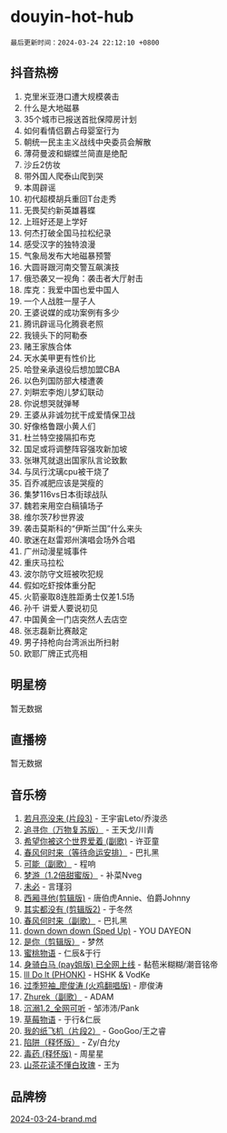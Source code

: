 # douyin-hot-hub

`最后更新时间：2024-03-24 22:12:10 +0800`

## 抖音热榜

1. 克里米亚港口遭大规模袭击
1. 什么是大地磁暴
1. 35个城市已报送首批保障房计划
1. 如何看情侣霸占母婴室行为
1. 朝统一民主主义战线中央委员会解散
1. 薄荷曼波和蝴蝶兰简直是绝配
1. 沙丘2仿妆
1. 带外国人爬泰山爬到哭
1. 本周辟谣
1. 初代超模胡兵重回T台走秀
1. 无畏契约新英雄暮蝶
1. 上班好还是上学好
1. 何杰打破全国马拉松纪录
1. 感受汉字的独特浪漫
1. 气象局发布大地磁暴预警
1. 大圆哥跟河南交警互飙演技
1. 俄恐袭又一视角：袭击者大厅射击
1. 库克：我爱中国也爱中国人
1. 一个人战胜一屋子人
1. 王婆说媒的成功案例有多少
1. 腾讯辟谣马化腾衰老照
1. 我镜头下的阿勒泰
1. 赌王家族合体
1. 天水美甲更有性价比
1. 哈登亲承退役后想加盟CBA
1. 以色列国防部大楼遭袭
1. 刘畊宏李炮儿梦幻联动
1. 你说想哭就弹琴
1. 王婆从非诚勿扰干成爱情保卫战
1. 好像格鲁跟小黄人们
1. 杜兰特空接隔扣布克
1. 国足或将调整阵容强攻新加坡
1. 张琳芃就退出国家队言论致歉
1. 与凤行沈璃cpu被干烧了
1. 百乔减肥应该是哭瘦的
1. 集梦116vs日本街球战队
1. 魏若来用空白稿镇场子
1. 维尔茨7秒世界波
1. 袭击莫斯科的“伊斯兰国”什么来头
1. 歌迷在赵雷郑州演唱会场外合唱
1. 广州动漫星城事件
1. 重庆马拉松
1. 波尔防守文班被吹犯规
1. 假如吃虾按体重分配
1. 火箭豪取8连胜距勇士仅差1.5场
1. 孙千 讲爱人要说初见
1. 中国黄金一门店突然人去店空
1. 张志磊新比赛敲定
1. 男子持枪向台湾派出所扫射
1. 欧耶厂牌正式亮相

## 明星榜

暂无数据

## 直播榜

暂无数据

## 音乐榜

1. [若月亮没来 (片段3)](https://sf5-hl-cdn-tos.douyinstatic.com/obj/tos-cn-ve-2774/okfyEUsGW1B1ovJi5JiN9IjvAT2lMwA054GoEB) - 王宇宙Leto/乔浚丞
1. [追寻你（万物复苏版）](https://sf5-hl-cdn-tos.douyinstatic.com/obj/tos-cn-ve-2774/oYeAZJsbjIDit9APmBg8u6uDUQnHmoCf3gbo74) - 王天戈/川青
1. [希望你被这个世界爱着 (副歌)](https://sf6-cdn-tos.douyinstatic.com/obj/tos-cn-ve-2774/oUHCmWQfZlE3QQBKBeD8rCFLpJzPgCpImhsxMt) - 许亚童
1. [春风何时来（等待命运安排）](https://sf5-hl-cdn-tos.douyinstatic.com/obj/tos-cn-ve-2774/oICBNbD3gelMfB4WgiD1KI2jQtXZE2FgHLwtsl) - 巴扎黑
1. [可能（副歌）](https://sf5-hl-cdn-tos.douyinstatic.com/obj/tos-cn-ve-2774/cde1731888894259b333569393c2fb51) - 程响
1. [梦游（1.2倍甜蜜版）](https://sf5-hl-cdn-tos.douyinstatic.com/obj/tos-cn-ve-2774/o4gyAUm8hwufoEABmwVIiQtHsFuGzAEEWtNMzo) - 补菜Nveg
1. [未必](https://sf3-cdn-tos.douyinstatic.com/obj/tos-cn-ve-2774/ogntQMFnKQDZUgTCYuJgfLEtleYZZFxBQqhhFB) - 言瑾羽
1. [西厢寻他(剪辑版)](https://sf6-cdn-tos.douyinstatic.com/obj/tos-cn-ve-2774/oUsAVfAQKlRNxEv5qxvIB8o5qmIWUcXbzJKJhw) - 唐伯虎Annie、伯爵Johnny
1. [其实都没有 (剪辑版2)](https://sf5-hl-cdn-tos.douyinstatic.com/obj/tos-cn-ve-2774/oEBNQenHZtBhxYjGgUDQk0BCHTigQafgFlbQ7k) - 于冬然
1. [春风何时来（副歌）](https://sf5-hl-cdn-tos.douyinstatic.com/obj/tos-cn-ve-2774/ow7tbAiAWI2giBUrmu0hMMh3UYP3ZXdbDYiXd) - 巴扎黑
1. [down down down (Sped Up)](https://sf5-hl-cdn-tos.douyinstatic.com/obj/tos-cn-ve-2774/ow80iABiXIO9DsFwK6WeZKMaJRi3BPJAotDy8m) - YOU DAYEON
1. [是你（剪辑版）](https://sf3-cdn-tos.douyinstatic.com/obj/tos-cn-ve-2774/46019dae783c4c969944217fe1cfafc4) - 梦然
1. [蜜桃物语](https://sf5-hl-cdn-tos.douyinstatic.com/obj/tos-cn-ve-2774/oIhOSCZtIACtYU4XQkngiW9kCBfVD1Fz9IYeqL) - 仁辰&于行
1. [身骑白马 (pay姐版) 已全网上线](https://sf3-cdn-tos.douyinstatic.com/obj/tos-cn-ve-2774/oQLO5ZgLsFkaDhdIIveF2zUCgfweY0gWaH4AQG) - 黏苞米糊糊/潮音铭帝
1. [lll Do lt (PHONK)](https://sf6-cdn-tos.douyinstatic.com/obj/tos-cn-ve-2774/osfNbddrZl4hIgEDk6kFftBDBJ1X8MZxH1QCOB) - HSHK & VodKe
1. [过季短袖_廖俊涛 (火鸡翻唱版)](https://sf6-cdn-tos.douyinstatic.com/obj/tos-cn-ve-2774/ogQVJl0tRBKxQgZji7YClFEBrVDeHpPTWfCZbQ) - 廖俊涛
1. [Zhurek（副歌）](https://sf5-hl-cdn-tos.douyinstatic.com/obj/tos-cn-ve-2774/ooQm8FBZQDlf0btEYgVpCcSCQfrdJGBEKZYBGS) - ADAM
1. [沉溺1.2_全网可听](https://sf5-hl-cdn-tos.douyinstatic.com/obj/tos-cn-ve-2774/ok2QoiBqsWAX9McZmWiI9gAB0EzwD4Xj6yfmtH) - 邹沛沛/Pank
1. [草莓物语](https://sf3-cdn-tos.douyinstatic.com/obj/tos-cn-ve-2774/okynhJ7jEAIIZBfsLgYMEI8QC3WbQNN66RKzhT) - 于行&仁辰
1. [我的纸飞机（片段2）](https://sf3-cdn-tos.douyinstatic.com/obj/tos-cn-ve-2774/oM2ZrKcg2CD5AeRB2gkeXOFB1IxAGJdZPazYHf) - GooGoo/王之睿
1. [陷阱（释怀版）](https://sf6-cdn-tos.douyinstatic.com/obj/tos-cn-ve-2774/oE8C21LeZrzKLDFfQYgMzx4GAIHageG5IzayY7) - Zy/白允y
1. [毒药 (释怀版)](https://sf6-cdn-tos.douyinstatic.com/obj/tos-cn-ve-2774/oYILMEAzspdZBIzy4frJNB8ZHPHWAhiwowd4Ad) - 周星星
1. [山茶花读不懂白玫瑰](https://sf5-hl-cdn-tos.douyinstatic.com/obj/tos-cn-ve-2774/osfn8B7DktrRHEPJgPCfDbw7QDQEkwC16BxZg9) - 王为

## 品牌榜

[2024-03-24-brand.md](2024-03-24-brand.md)

